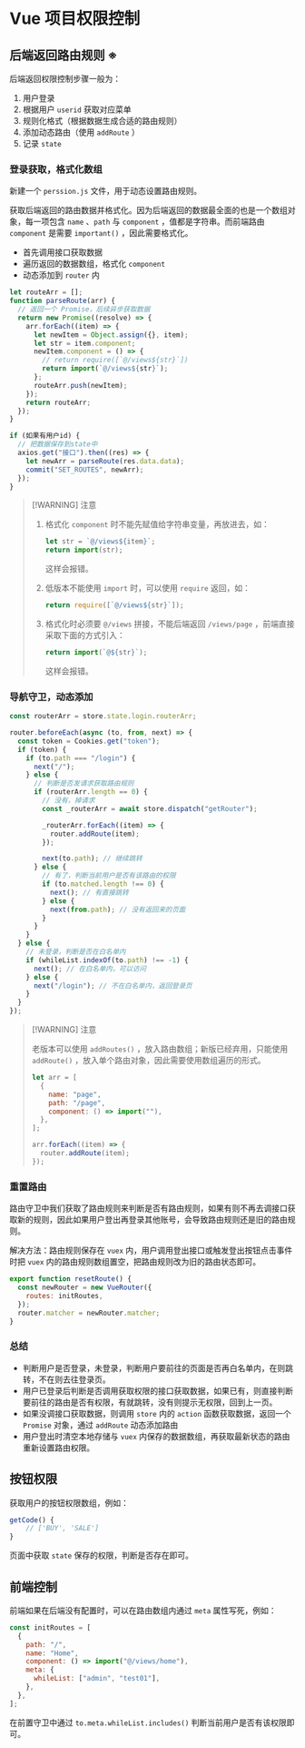 # Vue 项目权限控制

## 后端返回路由规则 ※

后端返回权限控制步骤一般为：

1. 用户登录
2. 根据用户 `userid` 获取对应菜单
3. 规则化格式（根据数据生成合适的路由规则）
4. 添加动态路由（使用 `addRoute` ）
5. 记录 `state`

### 登录获取，格式化数组

新建一个 `perssion.js` 文件，用于动态设置路由规则。

获取后端返回的路由数据并格式化。因为后端返回的数据最全面的也是一个数组对象，每一项包含 `name` 、`path` 与 `component` ，值都是字符串。而前端路由 `component` 是需要 `important()` ，因此需要格式化。

- 首先调用接口获取数据
- 遍历返回的数据数组，格式化 `component`
- 动态添加到 `router` 内

```js
let routeArr = [];
function parseRoute(arr) {
  // 返回一个 Promise，后续异步获取数据
  return new Promise((resolve) => {
    arr.forEach((item) => {
      let newItem = Object.assign({}, item);
      let str = item.component;
      newItem.component = () => {
        // return require([`@/views${str}`])
        return import(`@/views${str}`);
      };
      routeArr.push(newItem);
    });
    return routeArr;
  });
}

if (如果有用户id) {
  // 把数据保存到state中
  axios.get("接口").then((res) => {
    let newArr = parseRoute(res.data.data);
    commit("SET_ROUTES", newArr);
  });
}
```

> [!WARNING] 注意
>
> 1. 格式化 `component` 时不能先赋值给字符串变量，再放进去，如：
>
>    ```js
>    let str = `@/views${item}`;
>    return import(str);
>    ```
>
>    这样会报错。
>
> 2. 低版本不能使用 `import` 时，可以使用 `require` 返回，如：
>
>    ```js
>    return require([`@/views${str}`]);
>    ```
>
> 3. 格式化时必须要 `@/views` 拼接，不能后端返回 `/views/page` ，前端直接采取下面的方式引入：
>
>    ```js
>    return import(`@${str}`);
>    ```
>
>    这样会报错。

### 导航守卫，动态添加

```js
const routerArr = store.state.login.routerArr;

router.beforeEach(async (to, from, next) => {
  const token = Cookies.get("token");
  if (token) {
    if (to.path === "/login") {
      next("/");
    } else {
      // 判断是否发请求获取路由规则
      if (routerArr.length == 0) {
        // 没有，掉请求
        const _routerArr = await store.dispatch("getRouter");

        _routerArr.forEach((item) => {
          router.addRoute(item);
        });

        next(to.path); // 继续跳转
      } else {
        // 有了，判断当前用户是否有该路由的权限
        if (to.matched.length !== 0) {
          next(); // 有直接跳转
        } else {
          next(from.path); // 没有返回来的页面
        }
      }
    }
  } else {
    // 未登录，判断是否在白名单内
    if (whileList.indexOf(to.path) !== -1) {
      next(); // 在白名单内，可以访问
    } else {
      next("/login"); // 不在白名单内，返回登录页
    }
  }
});
```

> [!WARNING] 注意
>
> 老版本可以使用 `addRoutes()` ，放入路由数组；新版已经弃用，只能使用 `addRoute()` ，放入单个路由对象，因此需要使用数组遍历的形式。
>
> ```js
> let arr = [
>   {
>     name: "page",
>     path: "/page",
>     component: () => import(""),
>   },
> ];
>
> arr.forEach((item) => {
>   router.addRoute(item);
> });
> ```

### 重置路由

路由守卫中我们获取了路由规则来判断是否有路由规则，如果有则不再去调接口获取新的规则，因此如果用户登出再登录其他账号，会导致路由规则还是旧的路由规则。

解决方法：路由规则保存在 `vuex` 内，用户调用登出接口或触发登出按钮点击事件时把 `vuex` 内的路由规则数组置空，把路由规则改为旧的路由状态即可。

```js
export function resetRoute() {
  const newRouter = new VueRouter({
    routes: initRoutes,
  });
  router.matcher = newRouter.matcher;
}
```

### 总结

- 判断用户是否登录，未登录，判断用户要前往的页面是否再白名单内，在则跳转，不在则去往登录页。
- 用户已登录后判断是否调用获取权限的接口获取数据，如果已有，则直接判断要前往的路由是否有权限，有就跳转，没有则提示无权限，回到上一页。
- 如果没调接口获取数据，则调用 `store` 内的 `action` 函数获取数据，返回一个 `Promise` 对象，通过 `addRoute` 动态添加路由
- 用户登出时清空本地存储与 `vuex` 内保存的数据数组，再获取最新状态的路由重新设置路由权限。

## 按钮权限

获取用户的按钮权限数组，例如：

```js
getCode() {
    // ['BUY', 'SALE']
}
```

页面中获取 `state` 保存的权限，判断是否存在即可。

## 前端控制

前端如果在后端没有配置时，可以在路由数组内通过 `meta` 属性写死，例如：

```js
const initRoutes = [
  {
    path: "/",
    name: "Home",
    component: () => import("@/views/home"),
    meta: {
      whileList: ["admin", "test01"],
    },
  },
];
```

在前置守卫中通过 `to.meta.whileList.includes()` 判断当前用户是否有该权限即可。
